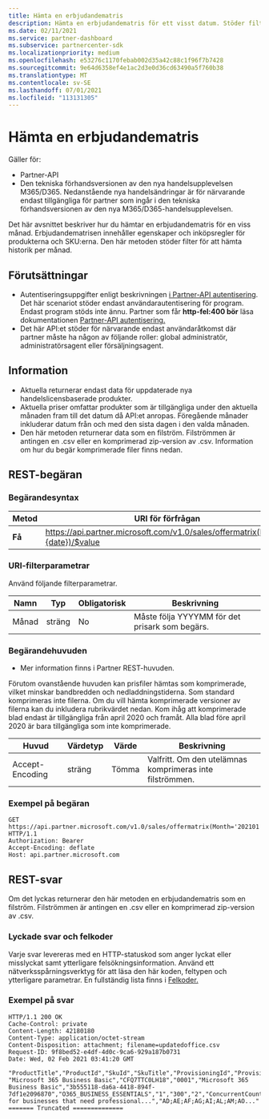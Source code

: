 ```yaml
---
title: Hämta en erbjudandematris
description: Hämta en erbjudandematris för ett visst datum. Stöder filter för att hämta historik per månad.
ms.date: 02/11/2021
ms.service: partner-dashboard
ms.subservice: partnercenter-sdk
ms.localizationpriority: medium
ms.openlocfilehash: e53276c1170febab002d35a42c88c1f96f7b7428
ms.sourcegitcommit: 9e64d6358ef4e1ac2d3e0d36cd63490a5f760b38
ms.translationtype: MT
ms.contentlocale: sv-SE
ms.lasthandoff: 07/01/2021
ms.locfileid: "113131305"
---
```

# <a name="get-an-offer-matrix"></a>Hämta en erbjudandematris

Gäller för:

- Partner-API
- Den tekniska förhandsversionen av den nya handelsupplevelsen M365/D365. Nedanstående nya handelsändringar är för närvarande endast tillgängliga för partner som ingår i den tekniska förhandsversionen av den nya M365/D365-handelsupplevelsen.

Det här avsnittet beskriver hur du hämtar en erbjudandematris för en viss månad. Erbjudandematrisen innehåller egenskaper och inköpsregler för produkterna och SKU:erna. Den här metoden stöder filter för att hämta historik per månad.

## <a name="prerequisites"></a>Förutsättningar

- Autentiseringsuppgifter enligt beskrivningen [i Partner-API autentisering](api-authentication.md). Det här scenariot stöder endast användarautentisering för program. Endast program stöds inte ännu. Partner som får **http-fel:400 bör** läsa dokumentationen [Partner-API autentisering.](api-authentication.md)
- Det här API:et stöder för närvarande endast användaråtkomst där partner måste ha någon av följande roller: global administratör, administratörsagent eller försäljningsagent.

## <a name="details"></a>Information

- Aktuella returnerar endast data för uppdaterade nya handelslicensbaserade produkter.
- Aktuella priser omfattar produkter som är tillgängliga under den aktuella månaden fram till det datum då API:et anropas. Föregående månader inkluderar datum från och med den sista dagen i den valda månaden.
- Den här metoden returnerar data som en filström. Filströmmen är antingen en .csv eller en komprimerad zip-version av .csv. Information om hur du begär komprimerade filer finns nedan.

## <a name="rest-request"></a>REST-begäran

### <a name="request-syntax"></a>Begärandesyntax

| Metod   | URI för förfrågan                                                                                                 |
|----------|-------------------------------------------------------------------------------------------------------------|
| **Få** | https://api.partner.microsoft.com/v1.0/sales/offermatrix(Month={date})/$value |

### <a name="uri-filter-parameters"></a>URI-filterparametrar

Använd följande filterparametrar.

| Namn                   | Typ     | Obligatorisk | Beskrivning                                                     |
|------------------------|----------|----------|-----------------------------------------------------------------|
|Månad| sträng   | No | Måste följa YYYYMM för det prisark som begärs. |

### <a name="request-headers"></a>Begärandehuvuden

- Mer information finns i Partner REST-huvuden. [](headers.md)

Förutom ovanstående huvuden kan prisfiler hämtas som komprimerade, vilket minskar bandbredden och nedladdningstiderna. Som standard komprimeras inte filerna. Om du vill hämta komprimerade versioner av filerna kan du inkludera rubrikvärdet nedan. Kom ihåg att komprimerade blad endast är tillgängliga från april 2020 och framåt. Alla blad före april 2020 är bara tillgängliga som inte komprimerade.

| Huvud                   | Värdetyp     | Värde | Beskrivning                                                     |
|------------------------|----------|----------|-----------------------------------------------------------------|
|Accept-Encoding| sträng   | Tömma| Valfritt. Om den utelämnas komprimeras inte filströmmen.       |

### <a name="request-example"></a>Exempel på begäran

```http
GET https://api.partner.microsoft.com/v1.0/sales/offermatrix(Month='202101')/$value HTTP/1.1
Authorization: Bearer
Accept-Encoding: deflate
Host: api.partner.microsoft.com

```

## <a name="rest-response"></a>REST-svar

Om det lyckas returnerar den här metoden en erbjudandematris som en filström. Filströmmen är antingen en .csv eller en komprimerad zip-version av .csv.

### <a name="response-success-and-error-codes"></a>Lyckade svar och felkoder

Varje svar levereras med en HTTP-statuskod som anger lyckat eller misslyckat samt ytterligare felsökningsinformation. Använd ett nätverksspårningsverktyg för att läsa den här koden, feltypen och ytterligare parametrar. En fullständig lista finns i [Felkoder.](error-codes.md)

### <a name="response-example"></a>Exempel på svar

``` http
HTTP/1.1 200 OK
Cache-Control: private
Content-Length: 42180180
Content-Type: application/octet-stream
Content-Disposition: attachment; filename=updatedoffice.csv
Request-ID: 9f8bed52-e4df-4d0c-9ca6-929a187b0731
Date: Wed, 02 Feb 2021 03:41:20 GMT

"ProductTitle","ProductId","SkuId","SkuTitle","ProvisioningId","ProvisioningString","MinLicenses","MaxLicenses","AssetOwnershipLimit","AssetOwnershipLimitType","ProductSkuPreRequisites","ProductSkuConversion","Description","AllowedCountries" 
"Microsoft 365 Business Basic","CFQ7TTC0LH18","0001","Microsoft 365 Business Basic","3b555118-da6a-4418-894f-7df1e2096870","O365_BUSINESS_ESSENTIALS","1","300","2","ConcurrentCount","","CFQ7TTC0LDPB/0001,CFQ7TTC0LF8Q/0001","Best for businesses that need professional...","AD;AE;AF;AG;AI;AL;AM;AO..."
======= Truncated ==============

```
